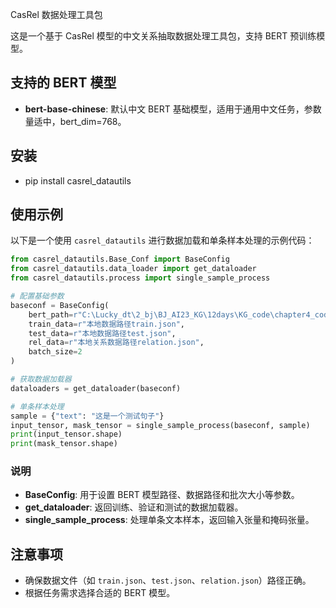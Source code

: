 CasRel 数据处理工具包

这是一个基于 CasRel 模型的中文关系抽取数据处理工具包，支持 BERT 预训练模型。

## 支持的 BERT 模型

- **bert-base-chinese**: 默认中文 BERT 基础模型，适用于通用中文任务，参数量适中，bert_dim=768。

## 安装

- pip install casrel_datautils

## 使用示例

以下是一个使用 `casrel_datautils` 进行数据加载和单条样本处理的示例代码：

```python
from casrel_datautils.Base_Conf import BaseConfig
from casrel_datautils.data_loader import get_dataloader
from casrel_datautils.process import single_sample_process

# 配置基础参数
baseconf = BaseConfig(
    bert_path=r"C:\Lucky_dt\2_bj\BJ_AI23_KG\12days\KG_code\chapter4_code\CasRel_RE\bert-base-chinese", #模型路径
    train_data=r"本地数据路径train.json",
    test_data=r"本地数据路径test.json",
    rel_data=r"本地关系数据路径relation.json",
    batch_size=2
)

# 获取数据加载器
dataloaders = get_dataloader(baseconf)

# 单条样本处理
sample = {"text": "这是一个测试句子"}
input_tensor, mask_tensor = single_sample_process(baseconf, sample)
print(input_tensor.shape)
print(mask_tensor.shape)
```

### 说明

- **BaseConfig**: 用于设置 BERT 模型路径、数据路径和批次大小等参数。
- **get_dataloader**: 返回训练、验证和测试的数据加载器。
- **single_sample_process**: 处理单条文本样本，返回输入张量和掩码张量。

## 注意事项

- 确保数据文件（如 `train.json`、`test.json`、`relation.json`）路径正确。
- 根据任务需求选择合适的 BERT 模型。